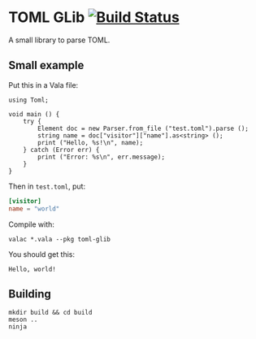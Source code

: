 # TOML GLib [![Build Status](https://travis-ci.org/Bat41/toml-glib.svg?branch=master)](https://travis-ci.org/Bat41/toml-glib)

A small library to parse TOML.

## Small example

Put this in a Vala file:

```vala
using Toml;

void main () {
    try {
        Element doc = new Parser.from_file ("test.toml").parse ();
        string name = doc["visitor"]["name"].as<string> ();
        print ("Hello, %s!\n", name);
    } catch (Error err) {
        print ("Error: %s\n", err.message);
    }
}
```

Then in `test.toml`, put:

```toml
[visitor]
name = "world"
```

Compile with:

```
valac *.vala --pkg toml-glib
```

You should get this:

```
Hello, world!
```

## Building

```
mkdir build && cd build
meson ..
ninja
```
